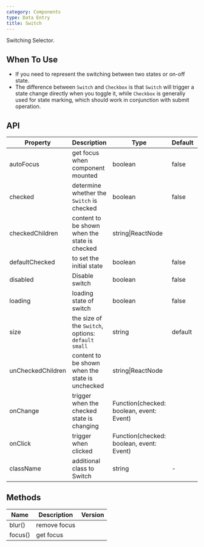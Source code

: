 ```yaml
---
category: Components
type: Data Entry
title: Switch
---
```


Switching Selector.

## When To Use

- If you need to represent the switching between two states or on-off state.
- The difference between `Switch` and `Checkbox` is that `Switch` will trigger a state change directly when you toggle it, while `Checkbox` is generally used for state marking, which should work in conjunction with submit operation.

## API

| Property | Description | Type | Default | Version |
| --- | --- | --- | --- | --- |
| autoFocus | get focus when component mounted | boolean | false |  |
| checked | determine whether the `Switch` is checked | boolean | false |  |
| checkedChildren | content to be shown when the state is checked | string\|ReactNode |  |  |
| defaultChecked | to set the initial state | boolean | false |  |
| disabled | Disable switch | boolean | false |  |
| loading | loading state of switch | boolean | false |  |
| size | the size of the `Switch`, options: `default` `small` | string | default |  |
| unCheckedChildren | content to be shown when the state is unchecked | string\|ReactNode |  |  |
| onChange | trigger when the checked state is changing | Function(checked: boolean, event: Event) |  |  |
| onClick | trigger when clicked | Function(checked: boolean, event: Event) |  | 3.13.0 |
| className | additional class to Switch | string | - | 3.10.1 |

## Methods

| Name    | Description  | Version |
| ------- | ------------ | ------- |
| blur()  | remove focus |         |
| focus() | get focus    |         |
